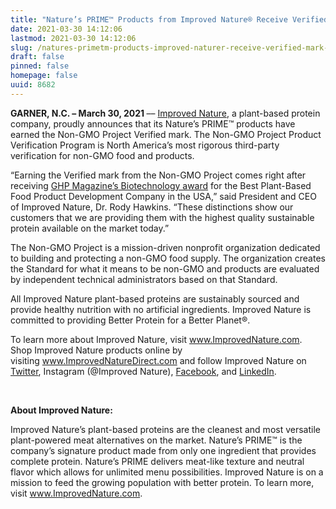 ```yaml
---
title: "Nature’s PRIME™ Products from Improved Nature® Receive Verified Mark from Non-GMO Project"
date: 2021-03-30 14:12:06
lastmod: 2021-03-30 14:12:06
slug: /natures-primetm-products-improved-naturer-receive-verified-mark-non-gmo-project
draft: false
pinned: false
homepage: false
uuid: 8682
---
```

<p><strong>GARNER, N.C. – </strong><strong>March 30, 2021 </strong>–– <a href="http://www.improvednature.com/">Improved Nature</a>, a plant-based protein company, proudly announces that its Nature’s PRIME™ products have earned the Non-GMO Project Verified mark. The Non-GMO Project Product Verification Program is North America’s most rigorous third-party verification for non-GMO food and products.</p>
<p>“Earning the Verified mark from the Non-GMO Project comes right after receiving <a href="https://improvednature.com/improved-nature-receives-2020-biotechnology-award/">GHP Magazine’s Biotechnology award</a> for the Best Plant-Based Food Product Development Company in the USA,” said President and CEO of Improved Nature, Dr. Rody Hawkins. “These distinctions show our customers that we are providing them with the highest quality sustainable protein available on the market today.”</p>
<p>The Non-GMO Project is a mission-driven nonprofit organization dedicated to building and protecting a non-GMO food supply. The organization creates the Standard for what it means to be non-GMO and products are evaluated by independent technical administrators based on that Standard.</p>
<p>All Improved Nature plant-based proteins are sustainably sourced and provide healthy nutrition with no artificial ingredients. Improved Nature is committed to providing Better Protein for a Better Planet®.</p>
<p>To learn more about Improved Nature, visit <a href="http://www.ImprovedNature.com">www.ImprovedNature.com</a>. Shop Improved Nature products online by visiting <a href="http://www.ImprovedNatureDirect.com">www.ImprovedNatureDirect.com</a> and follow Improved Nature on <a href="https://twitter.com/ImprovedNature">Twitter</a>, Instagram (@Improved Nature), <a href="https://www.facebook.com/ImprovedNature/">Facebook</a>, and <a href="https://www.linkedin.com/company/improvednature/">LinkedIn</a>.</p>
<p> </p>
<p><strong>About Improved Nature: </strong></p>
<p>Improved Nature’s plant-based proteins are the cleanest and most versatile plant-powered meat alternatives on the market. Nature’s PRIME™ is the company’s signature product made from only one ingredient that provides complete protein. Nature’s PRIME delivers meat-like texture and neutral flavor which allows for unlimited menu possibilities. Improved Nature is on a mission to feed the growing population with better protein. To learn more, visit <a href="http://www.ImprovedNature.com">www.ImprovedNature.com</a>.</p>
